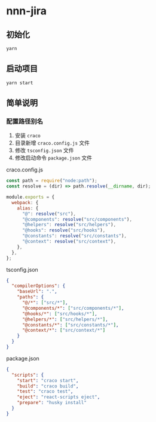 # nnn-jira

## 初始化

```bash
yarn
```

## 启动项目

```bash
yarn start
```

## 简单说明

### 配置路径别名

1. 安装 `craco`
2. 目录新增 `craco.config.js` 文件
3. 修改 `tsconfig.json` 文件
4. 修改启动命令 `package.json` 文件

craco.config.js

```javascript
const path = require("node:path");
const resolve = (dir) => path.resolve(__dirname, dir);

module.exports = {
  webpack: {
    alias: {
      "@": resolve("src"),
      "@components": resolve("src/components"),
      "@helpers": resolve("src/helpers"),
      "@hooks": resolve("src/hooks"),
      "@constants": resolve("src/constants"),
      "@context": resolve("src/context"),
    },
  },
};
```

tsconfig.json

```json
{
  "compilerOptions": {
    "baseUrl": ".",
    "paths": {
      "@/*": ["src/*"],
      "@components/*": ["src/components/*"],
      "@hooks/*": ["src/hooks/*"],
      "@helpers/*": ["src/helpers/*"],
      "@constants/*": ["src/constants/*"],
      "@context/*": ["src/context/*"]
    }
  }
}
```

package.json

```json
{
  "scripts": {
    "start": "craco start",
    "build": "craco build",
    "test": "craco test",
    "eject": "react-scripts eject",
    "prepare": "husky install"
  }
}
```
